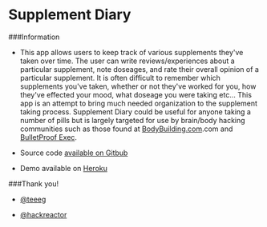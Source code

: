 # Supplement Diary

###Information

* This app allows users to keep track of various supplements they've taken over time. The user can
write reviews/experiences about a particular supplement, note doseages, and rate their overall opinion of a particular supplement. It is often difficult to remember which supplements you've taken, whether or not they've worked for you, how they've effected your mood, what doseage you were taking etc... This app is an attempt to bring much needed organization to the supplement taking process. Supplement Diary could be useful for anyone taking a number of pills but is largely targeted for use by brain/body hacking communities such as those found at [BodyBuilding.com](http://www.bodybuilding.com/).com and [BulletProof Exec]( http://www.bulletproofexec.com).

* Source code [available on Gitbub](https://github.com/alexhawkins/supplement-diary) 

* Demo available on [Heroku](http://www.supplement-diary.com/)

###Thank you!

* [@teeeg](https://github.com/teeeg/)

* [@hackreactor](https://github.com/hackreactor/)